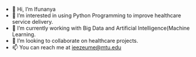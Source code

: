 - 👋 Hi, I’m Ifunanya
- 👀 I’m interested in using Python Programming to improve healthcare service delivery.
- 🌱 I’m currently working with Big Data and Artificial Intelligence(Machine Learning.
- 💞️ I’m looking to collaborate on healthcare projects.
- 📫 You can reach me at ieezeume@mtu.edu

<!---
ieezeume/ieezeume is a ✨ special ✨ repository because its `README.md` (this file) appears on your GitHub profile.
You can click the Preview link to take a look at your changes.
--->
